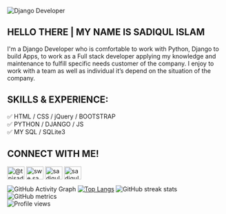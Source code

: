 ![Django Developer](https://static.djangoproject.com/img/logos/django-logo-negative.png)
## HELLO THERE | MY NAME IS SADIQUL ISLAM


I'm a Django Developer who is comfortable to work with Python, Django to build Apps, to work as a Full stack developer applying my knowledge and maintenance to fulfill specific needs customer of the company. I enjoy to work with a team as well as individual it’s depend on the situation of the company.

## SKILLS & EXPERIENCE: <br>
✅ HTML / CSS / jQuery / BOOTSTRAP <br>
✅ PYTHON / DJANGO / JS <br>
✅ MY SQL / SQLite3 <br>
## CONNECT WITH ME!
<p align="left">
<a href="https://twitter.com/@tpisadiqul" target="blank"><img align="center" src="https://raw.githubusercontent.com/rahuldkjain/github-profile-readme-generator/master/src/images/icons/Social/twitter.svg" alt="@tpisadiqul" height="30" width="40" /></a>
<a href="https://fb.com/swe.sadiqul" target="blank"><img align="center" src="https://raw.githubusercontent.com/rahuldkjain/github-profile-readme-generator/master/src/images/icons/Social/facebook.svg" alt="swe.sadiqul" height="30" width="40" /></a>
<a href="https://instagram.com/sadiqul.official390" target="blank"><img align="center" src="https://raw.githubusercontent.com/rahuldkjain/github-profile-readme-generator/master/src/images/icons/Social/instagram.svg" alt="sadiqul.official390" height="30" width="40" /></a>
<a href="https://dribbble.com/sadiqul_official" target="blank"><img align="center" src="https://raw.githubusercontent.com/rahuldkjain/github-profile-readme-generator/master/src/images/icons/Social/dribbble.svg" alt="sadiqul_official" height="30" width="40" /></a>
</p>


![GitHub Activity Graph](https://activity-graph.herokuapp.com/graph?username=Sadiqul-Islam) 
[![Top Langs](https://github-readme-stats.vercel.app/api/top-langs/?username=Sadiqul-Islam)](https://github.com/anuraghazra/github-readme-stats)
![GitHub streak stats](https://github-readme-streak-stats.herokuapp.com/?user=Sadiqul-Islam) 
![GitHub metrics](https://metrics.lecoq.io/Sadiqul-Islam)  
![Profile views](https://gpvc.arturio.dev/Sadiqul-Islam)  
